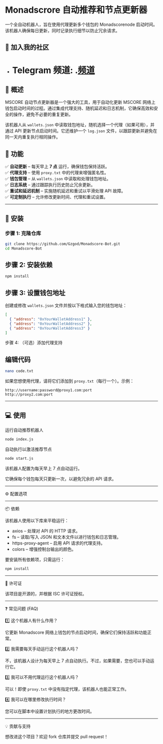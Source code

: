 # **Monadscrore 自动推荐和节点更新器**  

一个全自动机器人，旨在使用代理更新多个钱包的 Monadscorenode 启动时间。该机器人确保每日更新，同时记录执行细节以防止冗余请求。  

## 📢 加入我的社区  

- # Telegram 频道: .[频道](https://t.me/xuegaoz)

## **🔹 概述**  

MSCORE 自动节点更新器是一个强大的工具，用于自动化更新 MSCORE 网络上钱包启动时间的过程。通过集成代理支持、随机延迟和日志机制，它确保高效和安全的操作，避免不必要的重复更新。  

该机器人从 `wallets.json` 中读取钱包地址，随机选择一个代理（如果可用），并通过 API 更新节点启动时间。它还维护一个 `log.json` 文件，以跟踪更新并避免在同一天内重复执行相同操作。  

## **🚀 功能**  

✅ **自动更新** – 每天早上 **7 点** 运行，确保钱包保持活跃。  
✅ **代理支持** – 使用 `proxy.txt` 中的代理来增强匿名性。  
✅ **钱包管理** – 从 `wallets.json` 中读取和处理钱包地址。  
✅ **日志系统** – 通过跟踪执行历史防止冗余更新。  
✅ **重试和延迟机制** – 实施随机延迟和重试以平滑处理 API 故障。  
✅ **可定制执行** – 允许修改更新时间、代理和重试设置。  

---

## **📌 安装**  

### **步骤 1: 克隆仓库**  

```bash
git clone https://github.com/Gzgod/Monadscore-Bot.git
cd Monadscore-Bot
```

## 步骤 2: 安装依赖

```bash
npm install
```

## 步骤 3: 设置钱包地址

创建或修改 `wallets.json` 文件并按以下格式输入您的钱包地址：

```json
[
  { "address": "0xYourWalletAddress1" },
  { "address": "0xYourWalletAddress2" },
  { "address": "0xYourWalletAddress3" }
]
```

步骤 4: （可选）添加代理支持
## 编辑代码

```bash
nano code.txt
```

如果您想使用代理，请将它们添加到 `proxy.txt`（每行一个）。示例：

```
http://username:password@proxy1.com:port
http://proxy2.com:port
```

---

## 💻 使用

运行自动推荐机器人

```bash
node index.js
```

自动执行以激活推荐节点

```bash
node start.js
```

该机器人配置为每天早上 7 点自动运行。

它确保每个钱包每天只更新一次，以避免冗余的 API 请求。

---

⚙️ 配置选项

---

📦 依赖

该机器人使用以下库来平稳运行：

- axios – 处理对 API 的 HTTP 请求。
- fs – 读取/写入 JSON 和文本文件以进行钱包和日志管理。
- https-proxy-agent – 启用 API 请求的代理支持。
- colors – 增强控制台输出的颜色。

要安装所有依赖项，只需运行：

```bash
npm install
```

---

📜 许可证

该项目是开源的，并根据 ISC 许可证授权。

---

❓ 常见问题 (FAQ)

1️⃣ 这个机器人有什么作用？

它更新 Monadscore 网络上钱包的节点启动时间，确保它们保持活跃和功能正常。

2️⃣ 我需要每天手动运行这个机器人吗？

不，该机器人设计为每天早上 7 点自动执行。不过，如果需要，您也可以手动运行它。

3️⃣ 我可以不用代理运行这个机器人吗？

可以！即使 `proxy.txt` 中没有指定代理，该机器人也能正常工作。

4️⃣ 我可以在哪里修改执行时间？

您可以在脚本中设置计划执行的地方更改时间。

---

💡 贡献与支持

想改进这个项目？欢迎 fork 仓库并提交 pull request！
